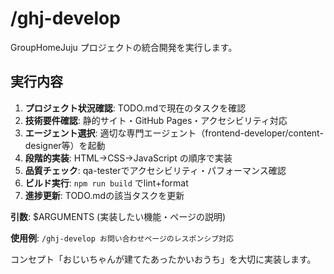 # /ghj-develop

GroupHomeJuju プロジェクトの統合開発を実行します。

## 実行内容
1. **プロジェクト状況確認**: TODO.mdで現在のタスクを確認
2. **技術要件確認**: 静的サイト・GitHub Pages・アクセシビリティ対応
3. **エージェント選択**: 適切な専門エージェント（frontend-developer/content-designer等）を起動
4. **段階的実装**: HTML→CSS→JavaScript の順序で実装
5. **品質チェック**: qa-testerでアクセシビリティ・パフォーマンス確認
6. **ビルド実行**: `npm run build` でlint+format
7. **進捗更新**: TODO.mdの該当タスクを更新

**引数**: $ARGUMENTS (実装したい機能・ページの説明)

**使用例**: `/ghj-develop お問い合わせページのレスポンシブ対応`

コンセプト「おじいちゃんが建てたあったかいおうち」を大切に実装します。
